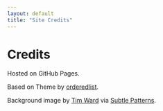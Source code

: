 ```yaml
---
layout: default
title: "Site Credits"
---
```


Credits
============

Hosted on GitHub Pages.

Based on Theme by [orderedlist](https://github.com/orderedlist).

Background image by [Tim Ward](http://www.mentalwarddesign.com/) via [Subtle Patterns](http://subtlepatterns.com/brushed-alum/).
